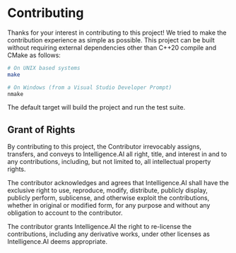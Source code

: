 Contributing
============

Thanks for your interest in contributing to this project! We tried to make the
contribution experience as simple as possible. This project can be built
without requiring external dependencies other than C++20 compile and CMake as
follows:

```sh
# On UNIX based systems
make

# On Windows (from a Visual Studio Developer Prompt)
nmake
```

The default target will build the project and run the test suite.

Grant of Rights
---------------

By contributing to this project, the Contributor irrevocably assigns,
transfers, and conveys to Intelligence.AI all right, title, and interest in
and to any contributions, including, but not limited to, all intellectual
property rights.

The contributor acknowledges and agrees that Intelligence.AI shall have the
exclusive right to use, reproduce, modify, distribute, publicly display,
publicly perform, sublicense, and otherwise exploit the contributions, whether
in original or modified form, for any purpose and without any obligation to
account to the contributor.

The contributor grants Intelligence.AI the right to re-license the
contributions, including any derivative works, under other licenses as
Intelligence.AI deems appropriate.

